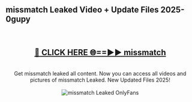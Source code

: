 <h2>missmatch Leaked Video + Update Files 2025- 0gupy</h2>
<br>
<div align="center">
<h2><a href="https://libra.edu.pl?missmatch" rel="nofollow">🔴 CLICK HERE 🌐==►► missmatch</a></h2>
<br>
Get missmatch leaked all content. Now you can access all videos and pictures of missmatch Leaked. New Updated Files 2025!
<br>
<br>
<a href="https://libra.edu.pl?missmatch" rel="nofollow" data-target="animated-image.originalLink"><img src="https://i.ibb.co.com/WyWwxjT/player-gif2.gif" alt="missmatch Leaked OnlyFans" style="max-width: 100%; display: inline-block;" data-target="animated-image.originalImage"></a>
</div>
<br>
